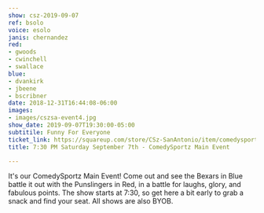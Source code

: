 ```yaml
---
show: csz-2019-09-07
ref: bsolo
voice: esolo
janis: chernandez
red:
- gwoods
- cwinchell
- swallace
blue:
- dvankirk
- jbeene
- bscribner
date: 2018-12-31T16:44:08-06:00
images:
- images/cszsa-event4.jpg
show_date: 2019-09-07T19:30:00-05:00
subtitile: Funny For Everyone
ticket_link: https://squareup.com/store/CSz-SanAntonio/item/comedysportz-saturday-august-st
title: 7:30 PM Saturday September 7th - ComedySportz Main Event

---
```

It's our ComedySportz Main Event! Come out and see the Bexars in Blue battle it out with the Punslingers in Red, in a battle for laughs, glory, and fabulous points. The show starts at 7:30, so get here a bit early to grab a snack and find your seat. All shows are also BYOB.
